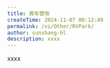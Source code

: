 ```yaml
---
title: 房车营地
createTime: 2024-11-07 00:12:49
permalink: /vi/Other/RVPark/
author: sunshang-hl
description: xxxx
---
```


xxxx
